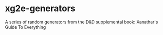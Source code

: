 # xg2e-generators
A series of random generators from the D&amp;D supplemental book: Xanathar's Guide To Everything
